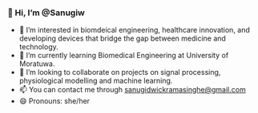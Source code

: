 ### 👋 Hi, I’m @Sanugiw

- 👀 I’m interested in biomdeical engineering, healthcare innovation, and developing devices that bridge the gap between medicine and technology.
- 🌱 I’m currently learning Biomedical Engineering at University of Moratuwa. 
- 💞️ I’m looking to collaborate on projects on signal processing, physiological modelling and machine learning. 
- 📫 You can contact me through sanugidwickramasinghe@gmail.com
- 😄 Pronouns: she/her



